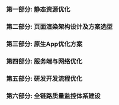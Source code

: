 ### 第一部分: 静态资源优化
### 第二部分: 页面渲染架构设计及方案选型
### 第三部分: 原生App优化方案
### 第四部分: 服务端与网络优化
### 第五部分: 研发开发流程优化
### 第六部分: 全链路质量监控体系建设